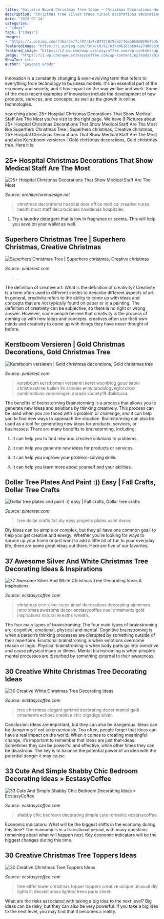 ```yaml
---
title: "Bulletin Board Christmas Tree Ideas ~ Christmas Decorations Hospital Door Office Medical Creative Nurse Health Most Staff Decoraciones Navidenas Hospitales"
description: "Christmas tree silver trees tinsel decorations decorating aluminum retro xmas awesome decor ecstasycoffee noel ornaments gold inspirations natural wreaths wreath"
date: "2023-07-14"
categories:
- "ideas"
tags: ["ideas"]
images:
- "https://i.pinimg.com/736x/3e/fc/87/3efc8772f8c9ea2f4de6bb80920e79d5.jpg"
featuredImage: "https://i.pinimg.com/736x/c0/62/63/c06263b6a4a27d0d8039fb087394501f.jpg"
featured_image: "https://i2.wp.com/www.ecstasycoffee.com/wp-content/uploads/2016/11/vintage-tree.jpg?resize=461%2C640"
image: "https://i1.wp.com/www.ecstasycoffee.com/wp-content/uploads/2016/10/Silver-Christmas-Tree.jpg"
ShowToc: true
author: "Eusebio Grady"
---
```



Innovation is a constantly changing & ever-evolving term that refers to everything from technology to business models. It's an essential part of the economy and society, and it has impact on the way we live and work. Some of the most recent examples of innovation include the development of new products, services, and concepts; as well as the growth in online technologies.

	

		
searching about 25+ Hospital Christmas Decorations That Show Medical Staff Are The Most you've visit to the right page. We have 8 Pictures about 25+ Hospital Christmas Decorations That Show Medical Staff Are The Most like Superhero Christmas Tree | Superhero christmas, Creative christmas, 25+ Hospital Christmas Decorations That Show Medical Staff Are The Most and also Kerstboom versieren | Gold christmas decorations, Gold christmas tree. Here it is:
		
    
## 25+ Hospital Christmas Decorations That Show Medical Staff Are The Most

<img loading=lazy src="http://cdn.architecturendesign.net/wp-content/uploads/2015/12/AD-Hospital-Christmas-Decorations-16.jpg" onerror="this.onerror=null;this.src='https://tse2.mm.bing.net/th?id=OIP.MS7dfqF2QTJ81sbJJD2TVAHaJ5&amp;pid=15.1';" alt="25+ Hospital Christmas Decorations That Show Medical Staff Are The Most">

_Source: architecturendesign.net_

>christmas decorations hospital door office medical creative nurse health most staff decoraciones navidenas hospitales. 

	

1. Try a laundry detergent that is low in fragrance or scents. This will help you save on your wallet as well.

    
## Superhero Christmas Tree | Superhero Christmas, Creative Christmas

<img loading=lazy src="https://i.pinimg.com/736x/3e/fc/87/3efc8772f8c9ea2f4de6bb80920e79d5.jpg" onerror="this.onerror=null;this.src='https://tse2.mm.bing.net/th?id=OIP.hkMUuFJW6Uv2-SLZwCMKugHaPN&amp;pid=15.1';" alt="Superhero Christmas Tree | Superhero christmas, Creative christmas">

_Source: pinterest.com_

>. 

	

The definition of creative art: What is the definition of creativity?
Creativity is a term often used in different circles to describe different aspects of art. In general, creativity refers to the ability to come up with ideas and concepts that are not typically found on paper or in a painting. The definition of creativity can be subjective, so there is no right or wrong answer. However, some people believe that creativity is the process of coming up with new ideas and concepts. creatives often use their own minds and creativity to come up with things they have never thought of before.

    
## Kerstboom Versieren | Gold Christmas Decorations, Gold Christmas Tree

<img loading=lazy src="https://i.pinimg.com/736x/c0/62/63/c06263b6a4a27d0d8039fb087394501f.jpg" onerror="this.onerror=null;this.src='https://tse4.mm.bing.net/th?id=OIP.JyaIBxjFoRlMO1ybvXROCQHaMu&amp;pid=15.1';" alt="Kerstboom versieren | Gold christmas decorations, Gold christmas tree">

_Source: pinterest.com_

>kerstboom kerstbomen versieren kerst woonblog goud sapin christmastime ballen 9x arboles ennyitaboldogvegrol drool combinations versieringen dorado society19 4bildcasa. 

	

The benefits of brainstorming
Brainstorming is a process that allows you to generate new ideas and solutions by thinking creatively. This process can be used when you are faced with a problem or challenge, and it can help you to find new ways to approach the situation. Brainstorming can also be used as a tool for generating new ideas for products, services, or businesses.
There are many benefits to brainstorming, including:

1. It can help you to find new and creative solutions to problems.

2. It can help you generate new ideas for products or services.

3. It can help you improve your problem-solving skills.

4. It can help you learn more about yourself and your abilities.

    
## Dollar Tree Plates And Paint :)) Easy | Fall Crafts, Dollar Tree Crafts

<img loading=lazy src="https://i.pinimg.com/736x/9c/70/8a/9c708a069a1df715c874f5967c1562d9--fall-diy-tree-crafts.jpg" onerror="this.onerror=null;this.src='https://tse1.mm.bing.net/th?id=OIP.eNdyeNvKeM1vLVk6ccDPrQHaJ3&amp;pid=15.1';" alt="Dollar tree plates and paint :)) easy | Fall crafts, Dollar tree crafts">

_Source: pinterest.com_

>tree dollar crafts fall diy easy projects plates paint decor. 

	

Diy Ideas can be simple or complex, but they all have one common goal: to help you get creative and energy. Whether you're looking for ways to spruce up your home or just want to add a little bit of fun to your everyday life, there are some great ideas out there. Here are five of our favorites.

    
## 37 Awesome Silver And White Christmas Tree Decorating Ideas &amp; Inspirations

<img loading=lazy src="https://i1.wp.com/www.ecstasycoffee.com/wp-content/uploads/2016/10/Silver-Christmas-Tree.jpg" onerror="this.onerror=null;this.src='https://tse4.mm.bing.net/th?id=OIP.YqLDQ9xlTYlee5Hb0QrPJACdEs&amp;pid=15.1';" alt="37 Awesome Silver And White Christmas Tree Decorating Ideas &amp; Inspirations">

_Source: ecstasycoffee.com_

>christmas tree silver trees tinsel decorations decorating aluminum retro xmas awesome decor ecstasycoffee noel ornaments gold inspirations natural wreaths wreath. 

	

The four main types of brainstroming:
The four main types of brainstroming are: cognitive, emotional, physical and mental. Cognitive brainstroming is when a person’s thinking processes are disrupted by something outside of their repertoire. Emotional brainstroming is when emotions overcome reason or logic. Physical brainstroming is when body parts go into overdrive and cause physical injury or illness. Mental brainstroming is when people’s mental processes are disturbed by something external to their awareness.

    
## 30 Creative White Christmas Tree Decorating Ideas

<img loading=lazy src="https://i2.wp.com/www.ecstasycoffee.com/wp-content/uploads/2016/11/vintage-tree.jpg?resize=461%2C640" onerror="this.onerror=null;this.src='https://tse3.mm.bing.net/th?id=OIP.5C7PLIetrhXXtA6ZPOrXUwAAAA&amp;pid=15.1';" alt="30 Creative White Christmas Tree Decorating Ideas">

_Source: ecstasycoffee.com_

>tree christmas elegant garland decorating decor mantel gold ornaments echoes creative chic digsdigs silver. 

	

Conclusion: Ideas are important, but they can also be dangerous.
Ideas can be dangerous if not taken seriously. Too often, people forget that ideas can have a real impact on the world. When it comes to creating meaningful change, it’s important to remember that ideas are just that-ideas. Sometimes they can be powerful and effective, while other times they can be disastrous. The key is to balance the potential power of an idea with the potential danger it may cause.

    
## 33 Cute And Simple Shabby Chic Bedroom Decorating Ideas » EcstasyCoffee

<img loading=lazy src="https://i1.wp.com/www.ecstasycoffee.com/wp-content/uploads/2016/08/Beautiful-Romantic-Shabby-Chic-Bedroom.jpg?resize=750,1025" onerror="this.onerror=null;this.src='https://tse1.mm.bing.net/th?id=OIP.QJuGz7Rucm_NiqhA_FDLOQHaKH&amp;pid=15.1';" alt="33 Cute And Simple Shabby Chic Bedroom Decorating Ideas » EcstasyCoffee">

_Source: ecstasycoffee.com_

>shabby chic bedroom decorating simple cute romantic ecstasycoffee. 

	

Economic indicators: What will be the biggest shifts in the economy during this time?
The economy is in a transitional period, with many questions remaining about what will happen next. Key economic indicators will be the biggest changes during this time.

    
## 30 Creative Christmas Tree Toppers Ideas

<img loading=lazy src="https://i0.wp.com/www.ecstasycoffee.com/wp-content/uploads/2016/11/EIFFEL-TOWER.jpg?resize=683%2C1024" onerror="this.onerror=null;this.src='https://tse4.mm.bing.net/th?id=OIP.ZmdnWpY1CbFUrbflkBlKZwHaLG&amp;pid=15.1';" alt="30 Creative Christmas Tree Toppers Ideas">

_Source: ecstasycoffee.com_

>tree eiffel tower christmas topper toppers creative unique unusual diy lights lit decoist xmas lighted trees paris sheet. 

	

What are the risks associated with taking a big idea to the next level?
Big ideas can be risky, but they can also be very powerful. If you take a big idea to the next level, you may find that it becomes a reality.

